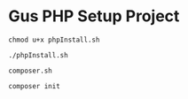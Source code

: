 # Gus PHP Setup Project

```
chmod u+x phpInstall.sh

./phpInstall.sh

composer.sh

composer init
```
